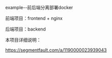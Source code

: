 example--前后端分离部署docker

前端项目：frontend + nginx

后端项目：backend

本项目详细说明：

https://segmentfault.com/a/1190000023939043